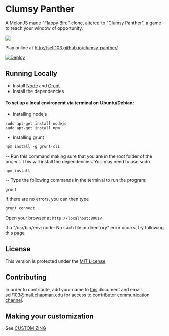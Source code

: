 Clumsy Panther
===========

A MelonJS made "Flappy Bird" clone, altered to "Clumsy Panther", a game to reach your window of opportunity.

![](http://i.imgur.com/mewslwn.png?1)

Play online at http://self103.github.io/clumsy-panther/

[![Deploy](https://www.herokucdn.com/deploy/button.png)](https://heroku.com/deploy)

## Running Locally

- Install [Node](http://nodejs.org/download/) and [Grunt](http://gruntjs.com/)
- Install the dependencies

#### To set up a local environemt via terminal on Ubuntu/Debian:
- Installing nodejs
```
sudo apt-get install nodejs
sudo apt-get install npm
```
- Installing grunt
```
npm install -g grunt-cli
```
-- Run this command making sure that you are in the root folder of the project. This will install the dependencies. You may need to use sudo.
```
npm install
```
-- Type the following commands in the terminal to run the program:
```
grunt 
```
If there are no errors, you can  then type 
```
grunt connect
```
Open your browser at `http://localhost:8001/`

If a "/usr/bin/env: node: No such file or directory" error ocurrs, try following this [page](http://stackoverflow.com/questions/26320901/cannot-install-nodejs-usr-bin-env-node-no-such-file-or-directory)

## License

This version is protected under the [MIT License](https://github.com/self103/clumsy-panther/blob/gh-pages/LICENSE)

## Contributing
In order to contribute, add your name to [this](https://github.com/self103/clumsy-panther/blob/gh-pages/CLA.txt) document and email self103@mail.chapman.edu for access to [contributor communication channel](https://clumsy-panther.slack.com). 

## Making your customization
See [CUSTOMIZING](https://github.com/self103/clumsy-panther/blob/gh-pages/CUSTOMIZING.md)


